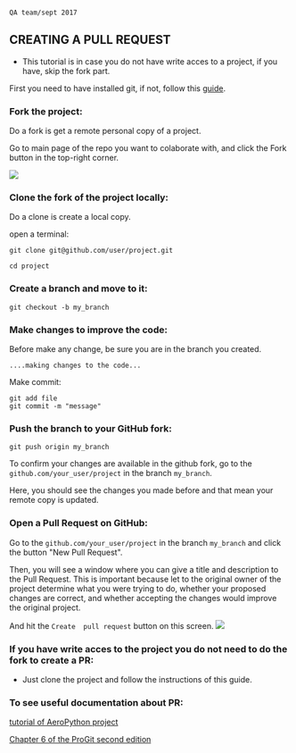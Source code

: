                                                                                         QA team/sept 2017
## CREATING A PULL REQUEST

- This tutorial is in case you do not have write acces to a project, if you have, skip the fork part. 

First you need to have installed git, if not, follow this [guide](https://git-scm.com/download).


### Fork the project:

Do a fork is get a remote personal copy of a project. 

Go to main page of the repo you want to colaborate with, and click the Fork button in the top-right corner. 

![](https://github-images.s3.amazonaws.com/help/bootcamp/Bootcamp-Fork.png)

### Clone the fork of the project locally:

Do a clone is create a local copy. 

open a terminal:

```
git clone git@github.com/user/project.git

cd project
```

### Create a branch and move to it:

`git checkout -b my_branch`

### Make changes to improve the code:

Before make any change, be sure you are in the branch you created. 

`....making changes to the code...`

 Make commit:

``` 
git add file
git commit -m "message"
```

### Push the branch to your GitHub fork:

`git push origin my_branch` 
	
To confirm your changes are available in the github fork, go to the `github.com/your_user/project` in the branch `my_branch`. 

Here, you should see the changes you made before and that mean your remote copy is updated. 

### Open a Pull Request on GitHub:

Go to the `github.com/your_user/project` in the branch `my_branch` and click the button "New Pull Request".

Then, you will see a window where you can give a title and description to the Pull Request. This is important because let to the original owner of the project determine what you were trying to do, whether your proposed changes are correct, and whether accepting the changes would improve the original project.

And hit the `Create  pull request` button on this screen.
![](https://help.github.com/assets/images/help/pull_requests/send-pull-request.png)

 

### If you have write acces to the project you do not need to do the fork to create a PR:

- Just clone the project and follow the instructions of this guide. 



### To see useful documentation about PR:

[tutorial of AeroPython project](https://github.com/AeroPython/PyFME/wiki/Tutorial-paso-a-paso-del-flujo-de-trabajo/_edit)

[Chapter 6 of the ProGit second edition](https://progit2.s3.amazonaws.com/en/2016-03-22-f3531/progit-en.1084.pdf)












